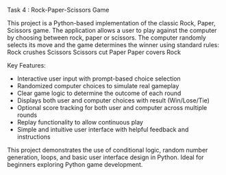 Task 4 : Rock-Paper-Scissors Game

This project is a Python-based implementation of the classic Rock, Paper, Scissors game. The application allows a user to play against the computer by choosing between rock, paper or scissors. The computer randomly selects its move and the game determines the winner using standard rules:
Rock crushes Scissors
Scissors cut Paper
Paper covers Rock

Key Features:
- Interactive user input with prompt-based choice selection
- Randomized computer choices to simulate real gameplay
- Clear game logic to determine the outcome of each round
- Displays both user and computer choices with result (Win/Lose/Tie)
- Optional score tracking for both user and computer across multiple rounds
- Replay functionality to allow continuous play
- Simple and intuitive user interface with helpful feedback and instructions

This project demonstrates the use of conditional logic, random number generation, loops, and basic user interface design in Python. Ideal for beginners exploring Python game development.
